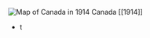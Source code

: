 
![Map of Canada in 1914](https://nzhistory.govt.nz/files/styles/fullsize/public/Canada_1000.jpg?itok=Rn0IAuF4)
Canada [[1914]]

- t
